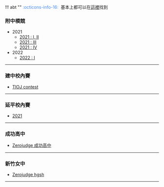 !!! abt ""
	<font color="#448aff">:octicons-info-16:</font>&nbsp;&nbsp;基本上都可以在[這裡](https://sorahisa-rank.github.io/#%E6%A0%A1%E5%85%A7%E8%B3%BD)找到

### 附中模競
- 2021
	- [2021 : I, II](https://hackmd.io/@wiwiho/Hy30AHfft) 
	- [2021 : III](https://codeforces.com/gym/375522)     
	- [2021 : IV](https://hackmd.io/@wiwiho/rkYdCnZKc)   
- 2022 
	- [2022 : I](https://codeforces.com/gym/40869)   

---

### 建中校內賽
- [TIOJ contest](https://tioj.ck.tp.edu.tw/contests)

---

### 延平校內賽

- [2021](https://drive.google.com/file/d/1jpp-DdgP9HLu_KDoQO1_yBMnTum8Qjb-/view)

---

### 成功高中

- [Zerojudge 成功高中](https://zerojudge.tw/Problems?tag=成功高中)

---

### 新竹女中

-  [Zerojudge hgsh](https://zerojudge.tw/Problems?tag=hgsh)

---

